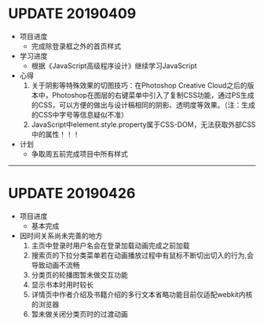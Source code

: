 # UPDATE 20190409

- 项目进度
    - 完成除登录框之外的首页样式
- 学习进度
    - 根据《JavaScript高级程序设计》继续学习JavaScript
- 心得
    1. 关于阴影等特殊效果的切图技巧：在Photoshop Creative Cloud之后的版本中，Photoshop在图层的右键菜单中引入了复制CSS功能，通过PS生成的CSS，可以方便的做出与设计稿相同的阴影、透明度等效果。（注：生成的CSS中字号等信息疑似不准）
    2. JavaScript中element.style.property属于CSS-DOM，无法获取外部CSS中的属性！！！
- 计划
    - 争取周五前完成项目中所有样式

---

# UPDATE 20190426

- 项目进度
    - 基本完成
- 因时间关系尚未完善的地方
    1. 主页中登录时用户名会在登录加载动画完成之前加载
    2. 搜索页的下拉分类菜单若在动画播放过程中有鼠标不断切出切入的行为,会导致动画不流畅
    3. 分类页的轮播图暂未做交互功能
    4. 显示书本时用时较长
    5. 详情页中作者介绍及书籍介绍的多行文本省略功能目前仅适配webkit内核的浏览器
    6. 暂未做关闭分类页时的过渡动画